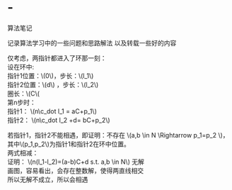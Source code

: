 # -
算法笔记

记录算法学习中的一些问题和思路解法
以及转载一些好的内容

<script type="text/javascript" src="http://cdn.mathjax.org/mathjax/latest/MathJax.js?config=default"></script>
仅考虑，两指针都进入了环那一刻：  
设在环中:   
指针1位置：\\(0\\)，步长：\\(l_1\\)  
指针2位置：\\(d\\) ，步长：\\(l_2\\)  
圈长：\\(C\\(  
第n步时：  
指针1： \\(n\c_dot l_1 = aC+p_1\\)  
指针2： \\(n\c_dot l_2 +d= bC+p_2\\)  

若指针1，指针2不能相遇，即证明：不存在 \\(a,b \in N \Rightarrow p_1=p_2 \\)， 其中\\(p_1,p_2\\)为指针1和指针2在环中位置。  
两式相减：  
证明： \\(n(l_1-l_2)=(a-b)C+d  s.t. a,b \in N\\) 无解  
画图，容易看出，会存在整数解，使得两直线相交  
所以无解不成立，所以会相遇
